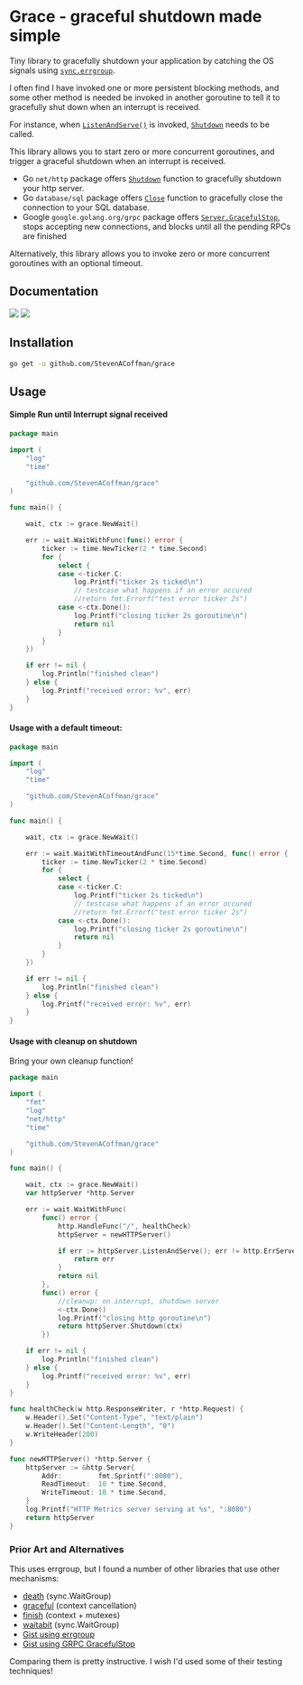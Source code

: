 # Grace - graceful shutdown made simple

Tiny library to gracefully shutdown your application by catching the OS signals using [`sync.errgroup`](https://godoc.org/golang.org/x/sync/errgroup).

I often find I have invoked one or more persistent blocking methods, and some other method is needed be invoked in another goroutine to tell it to gracefully shut down when an interrupt is received.

For instance, when [`ListenAndServe()`](https://golang.org/pkg/net/http/#ListenAndServe) is invoked, [`Shutdown`](https://godoc.org/net/http#Server.Shutdown) needs to be called.

This library allows you to start zero or more concurrent goroutines, and trigger a graceful shutdown when an interrupt is received.

+ Go `net/http` package offers [`Shutdown`](https://godoc.org/net/http#Server.Shutdown) function to gracefully shutdown your http server.
+ Go `database/sql` package offers [`Close`](https://godoc.org/database/sql#DB.Close) function to gracefully close the connection to your SQL database. 
+ Google `google.golang.org/grpc` package offers [`Server.GracefulStop`](https://godoc.org/google.golang.org/grpc#Server.GracefulStop), stops accepting new connections, and blocks until all the pending RPCs are finished

Alternatively, this library allows you to invoke zero or more concurrent goroutines with an optional timeout.

## Documentation

[![](https://goreportcard.com/badge/github.com/StevenACoffman/grace)](https://goreportcard.com/report/github.com/StevenACoffman/grace)
[![](https://godoc.org/github.com/StevenACoffman/grace?status.svg)](https://godoc.org/github.com/StevenACoffman/grace)

## Installation

```bash
go get -u github.com/StevenACoffman/grace
```

## Usage
#### Simple Run until Interrupt signal received 
```go
package main

import (
	"log"
	"time"

	"github.com/StevenACoffman/grace"
)

func main() {

	wait, ctx := grace.NewWait()

	err := wait.WaitWithFunc(func() error {
		ticker := time.NewTicker(2 * time.Second)
		for {
			select {
			case <-ticker.C:
				log.Printf("ticker 2s ticked\n")
				// testcase what happens if an error occured
				//return fmt.Errorf("test error ticker 2s")
			case <-ctx.Done():
				log.Printf("closing ticker 2s goroutine\n")
				return nil
			}
		}
	})

	if err != nil {
		log.Println("finished clean")
	} else {
		log.Printf("received error: %v", err)
	}
}

```

#### Usage with a default timeout:

```go
package main

import (
	"log"
	"time"

	"github.com/StevenACoffman/grace"
)

func main() {

	wait, ctx := grace.NewWait()

	err := wait.WaitWithTimeoutAndFunc(15*time.Second, func() error {
		ticker := time.NewTicker(2 * time.Second)
		for {
			select {
			case <-ticker.C:
				log.Printf("ticker 2s ticked\n")
				// testcase what happens if an error occured
				//return fmt.Errorf("test error ticker 2s")
			case <-ctx.Done():
				log.Printf("closing ticker 2s goroutine\n")
				return nil
			}
		}
	})

	if err != nil {
		log.Println("finished clean")
	} else {
		log.Printf("received error: %v", err)
	}
}

```

#### Usage with cleanup on shutdown
Bring your own cleanup function!
```go
package main

import (
	"fmt"
	"log"
	"net/http"
	"time"

	"github.com/StevenACoffman/grace"
)

func main() {

	wait, ctx := grace.NewWait()
	var httpServer *http.Server

	err := wait.WaitWithFunc(
		func() error {
			http.HandleFunc("/", healthCheck)
			httpServer = newHTTPServer()

			if err := httpServer.ListenAndServe(); err != http.ErrServerClosed {
				return err
			}
			return nil
		},
		func() error { 
			//cleanup: on interrupt, shutdown server
			<-ctx.Done()
			log.Printf("closing http goroutine\n")
			return httpServer.Shutdown(ctx)
		})

	if err != nil {
		log.Println("finished clean")
	} else {
		log.Printf("received error: %v", err)
	}
}

func healthCheck(w http.ResponseWriter, r *http.Request) {
	w.Header().Set("Content-Type", "text/plain")
	w.Header().Set("Content-Length", "0")
	w.WriteHeader(200)
}

func newHTTPServer() *http.Server {
	httpServer := &http.Server{
		Addr:         fmt.Sprintf(":8080"),
		ReadTimeout:  10 * time.Second,
		WriteTimeout: 10 * time.Second,
	}
	log.Printf("HTTP Metrics server serving at %s", ":8080")
	return httpServer
}

```

### Prior Art and Alternatives
This uses errgroup, but I found a number of other libraries that use other mechanisms:
+ [death](https://github.com/vrecan/death) (sync.WaitGroup)
+ [graceful](https://github.com/TV4/graceful) (context cancellation)
+ [finish](https://github.com/pseidemann/finish/) (context + mutexes)
+ [waitabit](https://github.com/heartwilltell/waitabit) (sync.WaitGroup)
+ [Gist using errgroup](https://gist.github.com/pteich/c0bb58b0b7c8af7cc6a689dd0d3d26ef)
+ [Gist using GRPC GracefulStop](https://gist.github.com/akhenakh/38dbfea70dc36964e23acc19777f3869)

Comparing them is pretty instructive. I wish I'd used some of their testing techniques!